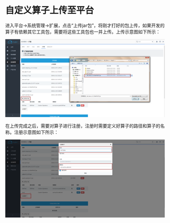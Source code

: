 # 自定义算子上传至平台

进入平台->系统管理->扩展，点击“上传jar包”，将刚才打好的包上传，如果开发的算子有依赖其它工具包，需要将这些工具包也一并上传。上传示意图如下所示：

![PNG](../../img/6.png)

在上传完成之后，需要对算子进行注册，注册时需要定义好算子的路径和算子的名称。注册示意图如下所示：

![PNG](../../img/7.png)
